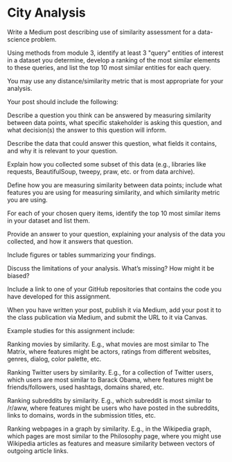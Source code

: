 # City Analysis

Write a Medium post describing use of similarity assessment for a data-science problem.

Using methods from module 3, identify at least 3 "query" entities of interest in a dataset you determine, develop a ranking of the most similar elements to these queries, and list the top 10 most similar entities for each query.

You may use any distance/similarity metric that is most appropriate for your analysis.  

Your post should include the following:

Describe a question you think can be answered by measuring similarity between data points, what specific stakeholder is asking this question, and what decision(s) the answer to this question will inform.

Describe the data that could answer this question, what fields it contains, and why it is relevant to your question.

Explain how you collected some subset of this data (e.g., libraries like requests, BeautifulSoup, tweepy, praw, etc. or from data archive).

Define how you are measuring similarity between data points; include what features you are using for measuring similarity, and which similarity metric you are using.

For each of your chosen query items, identify the top 10 most similar items in your dataset and list them.

Provide an answer to your question, explaining your analysis of the data you collected, and how it answers that question.

Include figures or tables summarizing your findings. 

Discuss the limitations of your analysis. What’s missing? How might it be biased?

Include a link to one of your GitHub repositories that contains the code you have developed for this assignment.

When you have written your post, publish it via Medium, add your post it to the class publication via Medium, and submit the URL to it via Canvas.

Example studies for this assignment include:

Ranking movies by similarity. E.g., what movies are most similar to The Matrix, where features might be actors, ratings from different websites, genres, dialog, color palette, etc.

Ranking Twitter users by similarity. E.g., for a collection of Twitter users, which users are most similar to Barack Obama, where features might be friends/followers, used hashtags, domains shared, etc.

Ranking subreddits by similarity. E.g., which subreddit is most similar to /r/aww, where features might be users who have posted in the subreddits, links to domains, words in the submission titles, etc.

Ranking webpages in a graph by similarity. E.g., in the Wikipedia graph, which pages are most similar to the Philosophy page, where you might use Wikipedia articles as features and measure similarity between vectors of outgoing article links.
